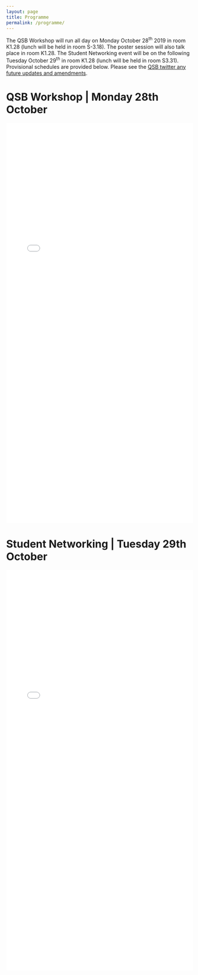 ```yaml
---
layout: page
title: Programme
permalink: /programme/
---
```


<p>The QSB Workshop will run all day on Monday October 28<sup>th</sup> 2019 in room K1.28 (lunch will be held in room S-3.18). The poster session will also talk place in room K1.28. The Student Networking event will be on the following Tuesday October 29<sup>th</sup> in room K1.28 (lunch will be held in room S3.31). Provisional schedules are provided below. Please see the <a href="https://twitter.com/qsb_kcl?lang=en">QSB twitter any future updates and amendments</a>.</p>

<h1>QSB Workshop | Monday 28th October</h1>
<embed src="/qsb2019/images/Program_first_day.pdf" width="100%" height="1080px">
<br>
<h1>Student Networking | Tuesday 29th October</h1>
<embed src ="/qsb2019/images/Program_QSB_second_day.pdf" width="100%" height="1080px">

